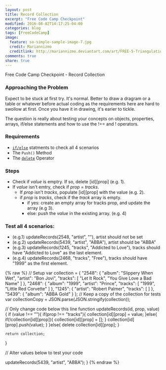 ```yaml
---
layout: post
title: Record Collection
excerpt: "Free Code Camp Checkpoint"
modified: 2016-08-02T14:17:25-04:00
categories: blog
tags: [FreeCodeCamp]
image:
  feature: so-simple-sample-image-7.jpg
  credit: Mariannizmo
  creditlink: http://mariannizmo.deviantart.com/art/FREE-5-Triangulation-Mosaic-backgrounds-406553032
comments: true
share: true
---
```


Free Code Camp Checkpoint - Record Collection

### Approaching the Problem
Expect to be stuck at first try. It's normal. Better to draw a dragram or a table or whatever before actual coding as the requirements here are hard to swollow at first.  Once you have it in drawing, it's earier to tickle.

The question is really about testing your concepts on objects, properties, arrays, if/else statements and how to use the !== and ! operators.

### Requirements
* [`if/else`](https://developer.mozilla.org/en/docs/Web/JavaScript/Reference/Statements/if...else) statments to check all 4 scenarios
* The `Push()` Method
* The [`delete`](https://developer.mozilla.org/en-US/docs/Web/JavaScript/Reference/Operators/delete) Operator

### Steps
* Check if *value* is emptry.  If so, delete [id][prop] (e.g. 1).
* If *value* isn't emtry, check if *prop* = *tracks*.
	* If *prop* isn't *tracks*, populate [id][prop] with the value (e.g. 2).
	* if *prop* is *tracks*, check if the *track* array is empty.
		* if yes: create an empty array for tracks prop, and update the array (e.g 3).
		* else: push the *value* in the existing array. (e.g. 4)

### Test all 4 scenarios:
* (e.g.1) updateRecords(2548, "artist", ""), artist should not be set
* (e.g.2) updateRecords(5439, "artist", "ABBA"), artist should be "ABBA"
* (e.g.3) updateRecords(1245, "tracks", "Addicted to Love"), tracks should have "Addicted to Love" as the last element.
* (e.g.4) updateRecords(2468, "tracks", "Free"), tracks should have "1999" as the first element.		



{% raw %}
  // Setup
  var collection = {
      "2548": {
        "album": "Slippery When Wet",
        "artist": "Bon Jovi",
        "tracks": [ 
          "Let It Rock", 
          "You Give Love a Bad Name" 
        ]
      },
      "2468": {
        "album": "1999",
        "artist": "Prince",
        "tracks": [ 
          "1999", 
          "Little Red Corvette" 
        ]
      },
      "1245": {
        "artist": "Robert Palmer",
        "tracks": [ ]
      },
      "5439": {
        "album": "ABBA Gold"
      }
  };
  // Keep a copy of the collection for tests
  var collectionCopy = JSON.parse(JSON.stringify(collection));

  // Only change code below this line
  function updateRecords(id, prop, value) {
    if (value !== ""){
      if(prop !== "tracks"){
        collection[id][prop] = value;
      }else{
        if(!collection[id][prop]){
          collection[id][prop] = [];
        }
        collection[id][prop].push(value);
      }
    }else{
      delete collection[id][prop];
    }

    return collection;
  }

  // Alter values below to test your code

  updateRecords(5439, "artist", "ABBA");
  }
{% endraw %}

